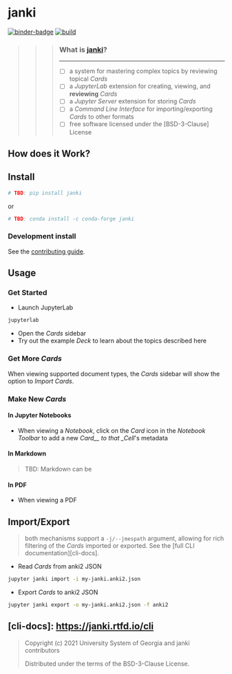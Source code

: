 # janki

[![binder-badge][]][binder] [![build][workflow-badge]][workflow]

[binder]: http://mybinder.org/v2/gh/gt-coar/janki/main?urlpath=lab
[binder-badge]: https://mybinder.org/badge_logo.svg
[workflow-badge]:
  https://github.com/gt-coar/janki/workflows/.github/workflows/ci.yml/badge.svg
[workflow]:
  https://github.com/gt-coar/janki/actions?query=branch%3Amain+workflow%3A.github%2Fworkflows%2Fci.yml

> > > ### What is [janki](#janki)?
> > >
> > > ---
> > >
> > > - [ ] a system for mastering complex topics by reviewing topical _Cards_
> > > - [ ] a _JupyterLab_ extension for creating, viewing, and **reviewing** _Cards_
> > > - [ ] a _Jupyter Server_ extension for storing _Cards_
> > > - [ ] a _Command Line Interface_ for importing/exporting _Cards_ to other formats
> > > - [ ] free software licensed under the [BSD-3-Clause] License

## How does it Work?

## Install

```bash
# TBD: pip install janki
```

or

```bash
# TBD: conda install -c conda-forge janki
```

### Development install

See the [contributing guide].

[contributing guide]: https://github.com/gt-coar/janki/blob/main/CONTRIBUTING.md

## Usage

### Get Started

- Launch JupyterLab

```bash
jupyterlab
```

- Open the _Cards_ sidebar
- Try out the example _Deck_ to learn about the topics described here

### Get More _Cards_

When viewing supported document types, the _Cards_ sidebar will show the option to
_Import Cards_.

### Make New _Cards_

#### In Jupyter Notebooks

- When viewing a _Notebook_, click on the _Card_ icon in the _Notebook Toolbar_ to add a
  new _Card\_\_ to that \_Cell_'s metadata

#### In Markdown

> TBD: Markdown can be

#### In PDF

- When viewing a PDF

## Import/Export

> both mechanisms support a `-j/--jmespath` argument, allowing for rich filtering of the
> _Cards_ imported or exported. See the [full CLI documentation][cli-docs].

[jmespath]: https://jmespath.org

- Read _Cards_ from anki2 JSON

```bash
jupyter janki import -i my-janki.anki2.json
```

- Export _Cards_ to anki2 JSON

```bash
jupyter janki export -o my-janki.anki2.json -f anki2
```

[contributing guide]: https://github.com/gt-coar/janki/blob/main/CONTRIBUTING.md

## [cli-docs]: https://janki.rtfd.io/cli

> Copyright (c) 2021 University System of Georgia and janki contributors
>
> Distributed under the terms of the BSD-3-Clause License.
